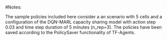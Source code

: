 #Notes:

The sample policies included here consider a an scenario with 5 cells and a configuration of the DQN-MARL capacity sharing model with action step 0.03 and time step duration of 5 minutes (n_rep=3). The policies have been saved according to the PolicySaver functionality of TF-Agents.  
